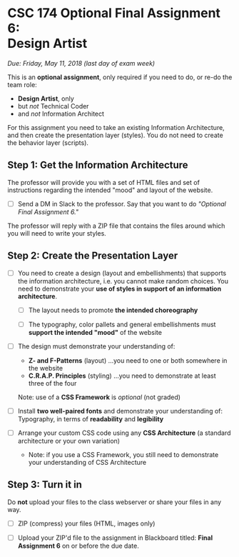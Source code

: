 # CSC 174  Optional Final Assignment 6: <br>Design Artist

*Due: Friday, May 11, 2018 (last day of exam week)*

This is an **optional assignment**, only required if you need to do, or re-do the team role:

- **Design Artist**, only
- but *not* Technical Coder
- and *not* Information Architect

For this assignment you need to take an existing Information Architecture, and then create the presentation layer (styles).  You do not need to create the behavior layer (scripts).

## Step 1: Get the Information Architecture

The professor will provide you with a set of HTML files and set of instructions regarding the intended "mood" and layout of the website.

- [ ] Send a DM in Slack to the professor.  Say that you want to do *"Optional Final Assignment 6."*

The professor will reply with a ZIP file that contains the files around which you will need to write your styles.

## Step 2: Create the Presentation Layer

- [ ] You need to create a design (layout and embellishments) that supports the information architecture, i.e. you cannot make random choices.  You need to demonstrate your **use of styles in support of an information architecture**.

    - [ ] The layout needs to promote **the intended choreography**

    - [ ] The typography, color pallets and general embellishments must **support the intended "mood"** of the website

- [ ] The design must demonstrate your understanding of:

  - **Z- and F-Patterns** (layout) ...you need to one or both somewhere in the website
  - **C.R.A.P. Principles** (styling) ...you need to demonstrate at least three of the four

  Note: use of a **CSS Framework** is *optional* (not graded)

- [ ] Install **two well-paired fonts** and demonstrate your understanding of: Typography, in terms of **readability** and **legibility**

- [ ] Arrange your custom CSS code using any **CSS Architecture** (a standard architecture or your own variation)


  - Note: if you use a CSS Framework, you still need to demonstrate your understanding of CSS Architecture



## Step 3: Turn it in

Do **not** upload your files to the class webserver or share your files in any way.  

- [ ] ZIP (compress) your files (HTML, images only)

- [ ] Upload your ZIP'd file to the assignment in Blackboard titled: **Final Assignment 6** on or before the due date.